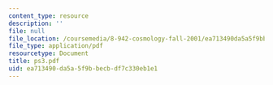 ```yaml
---
content_type: resource
description: ''
file: null
file_location: /coursemedia/8-942-cosmology-fall-2001/ea713490da5a5f9bbecbdf7c330eb1e1_ps3.pdf
file_type: application/pdf
resourcetype: Document
title: ps3.pdf
uid: ea713490-da5a-5f9b-becb-df7c330eb1e1
---
```

